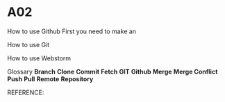 # A02
How to use Github
First you need to make an 

How to use Git

How to use Webstorm

Glossary
**Branch**
**Clone**
**Commit**
**Fetch**
**GIT**
**Github**
**Merge**
**Merge Conflict**
**Push**
**Pull**
**Remote**
**Repository**

REFERENCE:
